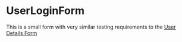 # UserLoginForm

This is a small form with very similar testing requirements to the [User Details Form]('../UserDeailsForm)